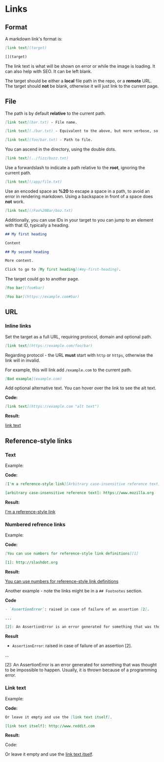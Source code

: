 # Links


## Format

A markdown link's format is:


```markdown
[link text](target)

[](target)
```

The link text is what will be shown on error or while the image is loading. It can also help with SEO. It can be left blank.

The target should be either a **local** file path in the repo, or a **remote** URL. The target should **not** be blank, otherwise it will just link to the current page.


## File

The path is by default **relative** to the current path.

```markdown
[link text](bar.txt) - File name.

[link text](./bar.txt) - Equivalent to the above, but more verbose, so not common.

[link text](foo/bar.txt) - Path to file.
```

You can ascend in the directory, using the double dots.

```markdown
[link text](../fizz/buzz.txt)
```

Use a forwardslash to indicate a path relative to the **root**, ignoring the current path.

```markdown
[link text](/app/file.txt)
```

Use an encoded space as **%20** to escape a space in a path, to avoid an error in rendering markdown. Using a backspace in front of a space does **not** work.

```markdown
[link text](/Foo%20Bar/baz.txt)
```

Additionally, you can use IDs in your target to you can jump to an element with that ID, typically a heading.

```markdown
## My first heading

Content

## My second heading

More content.

Click to go to [My first heading](#my-first-heading).
```

The target could go to another page.

```markdown
[Foo bar](foo#bar)

[Foo bar](https://example.com#bar)
```


## URL


### Inline links

Set the target as a full URL, requiring protocol, domain and optional path.

```markdown
[link text](https://example.com/foo/bar)
```

Regarding protocol - the URL **must** start with `http` or `https`, otherwise the link will in invalid.

For example, this will link add `/example.com` to the current path.

```markdown
[Bad example](example.com)
```


Add optional alternative text. You can hover over the link to see the alt text.

**Code:**

```markdown
[link text](https://example.com "alt text")
```

**Result:**

[link text](https://example.com "alt text")


## Reference-style links

### Text

Example:

**Code:**

```markdown
[I'm a reference-style link][Arbitrary case-insensitive reference text]

[arbitrary case-insensitive reference text]: https://www.mozilla.org
```

**Result:**

[I'm a reference-style link][Arbitrary case-insensitive reference text]

[arbitrary case-insensitive reference text]: https://www.mozilla.org

### Numbered refrence links

Example:

**Code:**

```markdown
[You can use numbers for reference-style link definitions][1]

[1]: http://slashdot.org
```

**Result:**

[You can use numbers for reference-style link definitions][1]

[1]: http://slashdot.org

Another example - note the links might be in a `## Footnotes` section.


**Code**

```markdown
- `AssertionError`: raised in case of failure of an assertion [2].

...

[2]: An AssertionError is an error generated for something that was thought to be impossible to happen. Usually, it is thrown because of a programming error.
```

**Result**

- `AssertionError`: raised in case of failure of an assertion [2].

...

[2]: An AssertionError is an error generated for something that was thought to be impossible to happen. Usually, it is thrown because of a programming error.


### Link text

Example:

**Code:**

```markdown
Or leave it empty and use the [link text itself].

[link text itself]: http://www.reddit.com
```

**Result:**

Code:

Or leave it empty and use the [link text itself].

[link text itself]: http://www.reddit.com
